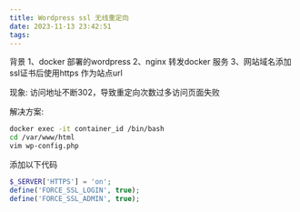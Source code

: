```yaml
---
title: Wordpress ssl 无线重定向
date: 2023-11-13 23:42:51
tags:
---
```

背景
1、docker 部署的wordpress
2、nginx 转发docker 服务
3、网站域名添加ssl证书后使用https 作为站点url

现象:
访问地址不断302，导致重定向次数过多访问页面失败


解决方案: 
``` BASH
docker exec -it container_id /bin/bash
cd /var/www/html
vim wp-config.php 
```


添加以下代码
``` PHP
$_SERVER['HTTPS'] = 'on';
define('FORCE_SSL_LOGIN', true);
define('FORCE_SSL_ADMIN', true);
```